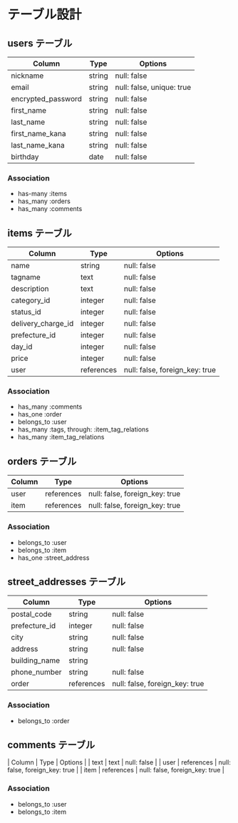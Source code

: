 # テーブル設計

## users テーブル
| Column             | Type    | Options                   |
| ------------------ | ------- | ------------------------- | 
| nickname           | string  | null: false               |
| email              | string  | null: false, unique: true |
| encrypted_password | string  | null: false               |
| first_name         | string  | null: false               |
| last_name          | string  | null: false               |
| first_name_kana    | string  | null: false               |
| last_name_kana     | string  | null: false               |
| birthday           | date    | null: false               |

### Association
- has-many :items
- has_many :orders
- has_many :comments

## items テーブル
| Column             | Type       | Options                        |
| ------------------ | ---------- | ------------------------------ |
| name               | string     | null: false                    |
| tagname            | text       | null: false                    |
| description        | text       | null: false                    |
| category_id        | integer    | null: false                    |
| status_id          | integer    | null: false                    |
| delivery_charge_id | integer    | null: false                    |
| prefecture_id      | integer    | null: false                    | 
| day_id             | integer    | null: false                    |
| price              | integer    | null: false                    |
| user               | references | null: false, foreign_key: true |

### Association
- has_many :comments
- has_one :order
- belongs_to :user
- has_many :tags, through: :item_tag_relations
- has_many :item_tag_relations 

## orders テーブル
| Column | Type       | Options                        |
| ------ | ---------- | ------------------------------ |
| user   | references | null: false, foreign_key: true |
| item   | references | null: false, foreign_key: true |

### Association
- belongs_to :user
- belongs_to :item
- has_one :street_address

## street_addresses テーブル
| Column        | Type       | Options                        |
| ------------- | ---------- | ------------------------------ |
| postal_code   | string     | null: false                    |
| prefecture_id | integer    | null: false                    |
| city          | string     | null: false                    |
| address       | string     | null: false                    |
| building_name | string     |                                |
| phone_number  | string     | null: false                    |
| order         | references | null: false, foreign_key: true |

### Association
- belongs_to :order

## comments テーブル
| Column | Type       | Options                        |
| text   | text       | null: false                    |
| user   | references | null: false, foreign_key: true |
| item   | references | null: false, foreign_key: true |

### Association
- belongs_to :user
- belongs_to :item

